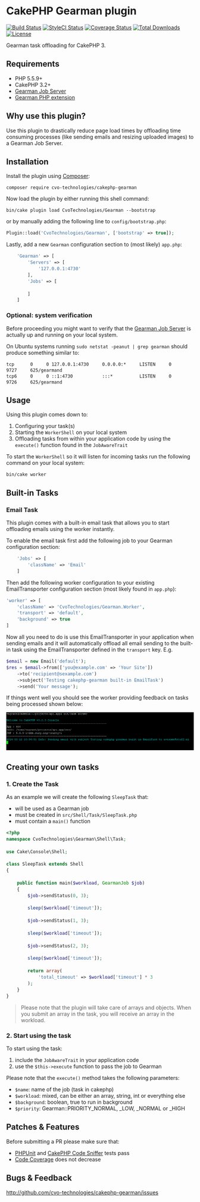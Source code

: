# CakePHP Gearman plugin


[![Build Status](https://img.shields.io/travis/CVO-Technologies/cakephp-gearman/master.svg?style=flat-square)](https://travis-ci.org/CVO-Technologies/cakephp-gearman)
[![StyleCI Status](https://styleci.io/repos/43746752/shield)](https://styleci.io/repos/43746752)
[![Coverage Status](https://img.shields.io/codecov/c/github/CVO-Technologies/cakephp-gearman/master.svg?style=flat-square)](https://codecov.io/github/cvo-technologies/cakephp-gearman)
[![Total Downloads](https://img.shields.io/packagist/dt/CVO-Technologies/cakephp-gearman.svg?style=flat-square)](https://packagist.org/packages/cvo-technologies/cakephp-gearman)
[![License](https://img.shields.io/badge/license-MIT-blue.svg?style=flat-square)](LICENSE.txt)

Gearman task offloading for CakePHP 3.

## Requirements

- PHP 5.5.9+
- CakePHP 3.2+
- [Gearman Job Server](http://gearman.org)
- [Gearman PHP extension](http://php.net/manual/en/book.gearman.php)

## Why use this plugin?

Use this plugin to drastically reduce page load times by offloading
time consuming processes (like sending emails and resizing uploaded images) to
a Gearman Job Server.

## Installation

Install the plugin using [Composer](https://getcomposer.org):

```
composer require cvo-technologies/cakephp-gearman
```

Now load the plugin by either running this shell command:

```
bin/cake plugin load CvoTechnologies/Gearman --bootstrap
```

or by manually adding the following line to ``config/bootstrap.php``:

```php
Plugin::load('CvoTechnologies/Gearman', ['bootstrap' => true]);
```

Lastly, add a new `Gearman` configuration section to (most likely) `app.php`:

```php
    'Gearman' => [
        'Servers' => [
            '127.0.0.1:4730'
        ],
        'Jobs' => [

        ]
    ]
```

### Optional: system verification

Before proceeding you might want to verify that the
[Gearman Job Server](http://gearman.org//getting-started) is actually up
and running on your local system.

On Ubuntu systems running `sudo netstat -peanut | grep gearman` should
produce something similar to:

```
tcp      0     0 127.0.0.1:4730     0.0.0.0:*     LISTEN     0     9727     625/gearmand
tcp6     0     0 ::1:4730           :::*          LISTEN     0     9726     625/gearmand
```

## Usage

Using this plugin comes down to:

1. Configuring your task(s)
2. Starting the `WorkerShell` on your local system
3. Offloading tasks from within your application code by using the `execute()`
function found in the `JobAwareTrait`

To start the `WorkerShell` so it will listen for incoming tasks run the
following command on your local system:

```
bin/cake worker
```

## Built-in Tasks

### Email Task

This plugin comes with a built-in email task that allows you to start
offloading emails using the worker instantly.

To enable the email task first add the following job to your Gearman
configuration section:

```php
    'Jobs' => [
        'className' => 'Email'
    ]
```

Then add the following worker configuration to your existing EmailTransporter
configuration section (most likely found in `app.php`):

```php
'worker' => [
    'className' => 'CvoTechnologies/Gearman.Worker',
    'transport' => 'default',
    'background' => true
]
```

Now all you need to do is use this EmailTransporter in your application
when sending emails and it will automatically offload all email sending to the
built-in task using the EmailTransporter defined in the `transport` key. E.g.

```php
$email = new Email('default');
$res = $email->from(['you@example.com' => 'Your Site'])
    ->to('recipient@sexample.com')
    ->subject('Testing cakephp-gearman built-in EmailTask')
    ->send('Your message');
```

If things went well you should see the worker providing feedback on tasks being
processed shown below:

![Worker feedback](/docs/screenshot-worker-email.png)

## Creating your own tasks

### 1. Create the Task

As an example we will create the following `SleepTask` that:

- will be used as a Gearman job
- must be created in `src/Shell/Task/SleepTask.php`
- must contain a `main()` function

```php
<?php
namespace CvoTechnologies\Gearman\Shell\Task;

use Cake\Console\Shell;

class SleepTask extends Shell
{

    public function main($workload, GearmanJob $job)
    {
        $job->sendStatus(0, 3);

        sleep($workload['timeout']);

        $job->sendStatus(1, 3);

        sleep($workload['timeout']);

        $job->sendStatus(2, 3);

        sleep($workload['timeout']);

        return array(
            'total_timeout' => $workload['timeout'] * 3
        );
    }
}
```

> Please note that the plugin will take care of arrays and objects. When you
> submit an array in the task, you will receive an array in the workload.

### 2. Start using the task

To start using the task:

1. include the `JobAwareTrait` in your application code
2. use the `$this->execute` function to pass the job to Gearman

Please note that the `execute()` method takes the following parameters:

- `$name`: name of the job (task in cakephp)
- `$workload`: mixed, can be either an array, string, int or everything else
- `$background`: boolean, true to run in background
- `$priority`: Gearman::PRIORITY_NORMAL, _LOW, _NORMAL or _HIGH


## Patches & Features

Before submitting a PR please make sure that:

- [PHPUnit](http://book.cakephp.org/3.0/en/development/testing.html#running-tests)
and [CakePHP Code Sniffer](https://github.com/cakephp/cakephp-codesniffer) tests pass
- [Code Coverage](https://codecov.io/github/cvo-technologies/cakephp-gearman) does not decrease

## Bugs & Feedback

http://github.com/cvo-technologies/cakephp-gearman/issues
